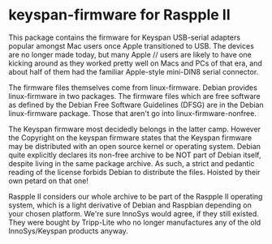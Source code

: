 # keyspan-firmware for Raspple II

This package contains the firmware for Keyspan USB-serial adapters popular
amongst Mac users once Apple transitioned to USB.  The devices are no longer
made today, but many Apple // users are likely to have one kicking around as
they worked pretty well on Macs and PCs of that era, and about half of them
had the familiar Apple-style mini-DIN8 serial connector.

The firmware files themselves come from linux-firmware.  Debian provides
linux-firmware in two packages.  The firmware files which are free software
as defined by the Debian Free Software Guidelines (DFSG) are in the Debian
linux-firmware package.  Those that aren't go into linux-firmware-nonfree.

The Keyspan firmware most decidedly belongs in the latter camp.  However the
Copyright on the keyspan firmware states that the Keyspan firmware may be
distributed with an open source kernel or operating system.  Debian quite
explicitly declares its non-free archive to be NOT part of Debian itself,
despite living in the same package archive.  As such, a strict and pedantic
reading of the license forbids Debian to distribute the files.  Hoisted by
their own petard on that one!

Raspple II considers our whole archive to be part of the Raspple II
operating system, which is a light derivative of Debian and Raspbian
depending on your chosen platform.  We're sure InnoSys would agree, if they
still existed.  They were bought by Tripp-Lite who no longer manufactures
any of the old InnoSys/Keyspan products anyway.
